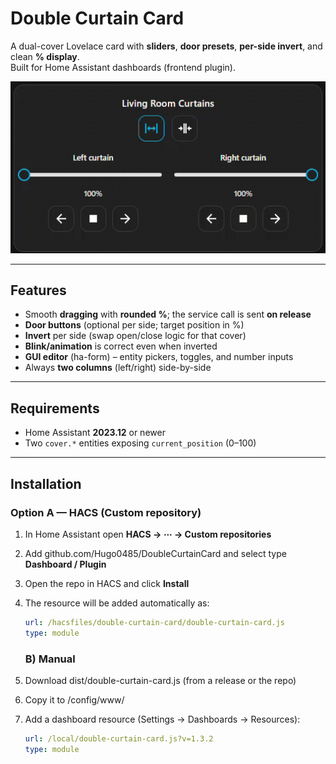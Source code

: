 # Double Curtain Card

A dual-cover Lovelace card with **sliders**, **door presets**, **per-side invert**, and clean **% display**.  
Built for Home Assistant dashboards (frontend plugin).

![Double curtain](doublecurtain.gif)



---

## Features
- Smooth **dragging** with **rounded %**; the service call is sent **on release**
- **Door buttons** (optional per side; target position in %)
- **Invert** per side (swap open/close logic for that cover)
- **Blink/animation** is correct even when inverted
- **GUI editor** (ha-form) – entity pickers, toggles, and number inputs
- Always **two columns** (left/right) side-by-side

---

## Requirements
- Home Assistant **2023.12** or newer
- Two `cover.*` entities exposing `current_position` (0–100)

---

## Installation

### Option A — HACS (Custom repository)
1. In Home Assistant open **HACS → ⋯ → Custom repositories**  
2. Add github.com/Hugo0485/DoubleCurtainCard and select type **Dashboard / Plugin**  
3. Open the repo in HACS and click **Install**  
4. The resource will be added automatically as:
   ```yaml
   url: /hacsfiles/double-curtain-card/double-curtain-card.js
   type: module
   ```
   

   ### B) Manual
1. Download dist/double-curtain-card.js (from a release or the repo)
2. Copy it to /config/www/
3. Add a dashboard resource (Settings → Dashboards → Resources):
   ```yaml
   url: /local/double-curtain-card.js?v=1.3.2
   type: module
   ```

  



